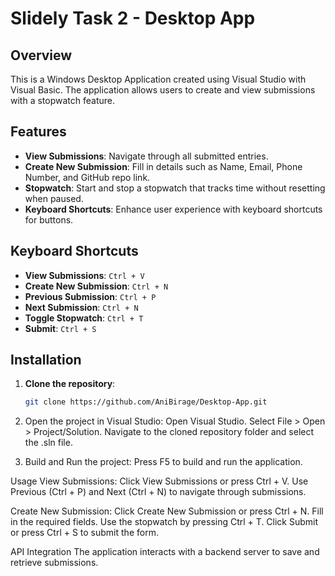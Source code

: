 # Slidely Task 2 - Desktop App

## Overview
This is a Windows Desktop Application created using Visual Studio with Visual Basic. The application allows users to create and view submissions with a stopwatch feature.

## Features
- **View Submissions**: Navigate through all submitted entries.
- **Create New Submission**: Fill in details such as Name, Email, Phone Number, and GitHub repo link.
- **Stopwatch**: Start and stop a stopwatch that tracks time without resetting when paused.
- **Keyboard Shortcuts**: Enhance user experience with keyboard shortcuts for buttons.

## Keyboard Shortcuts
- **View Submissions**: `Ctrl + V`
- **Create New Submission**: `Ctrl + N`
- **Previous Submission**: `Ctrl + P`
- **Next Submission**: `Ctrl + N`
- **Toggle Stopwatch**: `Ctrl + T`
- **Submit**: `Ctrl + S`



## Installation
1. **Clone the repository**:
   ```bash
   git clone https://github.com/AniBirage/Desktop-App.git
   
2. Open the project in Visual Studio:
Open Visual Studio.
Select File > Open > Project/Solution.
Navigate to the cloned repository folder and select the .sln file.

4. Build and Run the project:
Press F5 to build and run the application.



Usage
View Submissions:
Click View Submissions or press Ctrl + V.
Use Previous (Ctrl + P) and Next (Ctrl + N) to navigate through submissions.

Create New Submission:
Click Create New Submission or press Ctrl + N.
Fill in the required fields.
Use the stopwatch by pressing Ctrl + T.
Click Submit or press Ctrl + S to submit the form.

API Integration
The application interacts with a backend server to save and retrieve submissions.
